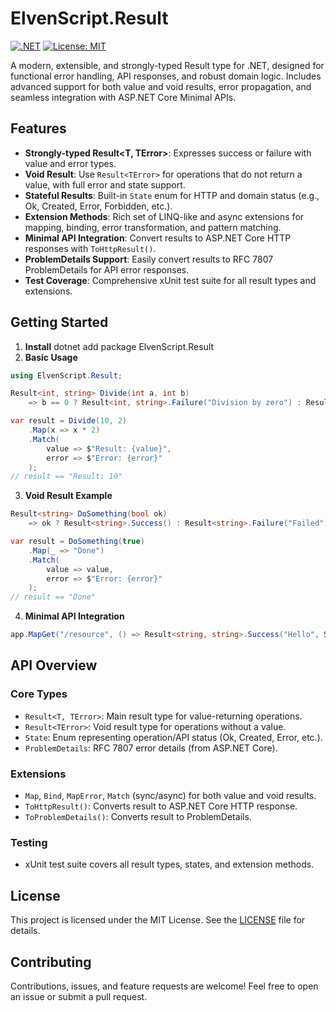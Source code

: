 # ElvenScript.Result

[![.NET](https://img.shields.io/badge/.NET-8.0-blue)](https://dotnet.microsoft.com/)
[![License: MIT](https://img.shields.io/badge/License-MIT-yellow.svg)](https://opensource.org/licenses/MIT)

A modern, extensible, and strongly-typed Result type for .NET, designed for functional error handling, API responses, and robust domain logic. Includes advanced support for both value and void results, error propagation, and seamless integration with ASP.NET Core Minimal APIs.

## Features

- **Strongly-typed Result<T, TError>**: Expresses success or failure with value and error types.
- **Void Result**: Use `Result<TError>` for operations that do not return a value, with full error and state support.
- **Stateful Results**: Built-in `State` enum for HTTP and domain status (e.g., Ok, Created, Error, Forbidden, etc.).
- **Extension Methods**: Rich set of LINQ-like and async extensions for mapping, binding, error transformation, and pattern matching.
- **Minimal API Integration**: Convert results to ASP.NET Core HTTP responses with `ToHttpResult()`.
- **ProblemDetails Support**: Easily convert results to RFC 7807 ProblemDetails for API error responses.
- **Test Coverage**: Comprehensive xUnit test suite for all result types and extensions.

## Getting Started

1. **Install**
dotnet add package ElvenScript.Result
2. **Basic Usage**
```csharp
using ElvenScript.Result;

Result<int, string> Divide(int a, int b)
    => b == 0 ? Result<int, string>.Failure("Division by zero") : Result<int, string>.Success(a / b);

var result = Divide(10, 2)
    .Map(x => x * 2)
    .Match(
        value => $"Result: {value}",
        error => $"Error: {error}"
    );
// result == "Result: 10"
```
3. **Void Result Example**
```csharp
Result<string> DoSomething(bool ok)
    => ok ? Result<string>.Success() : Result<string>.Failure("Failed");

var result = DoSomething(true)
    .Map(_ => "Done")
    .Match(
        value => value,
        error => $"Error: {error}"
    );
// result == "Done"
```
4. **Minimal API Integration**
```csharp
app.MapGet("/resource", () => Result<string, string>.Success("Hello", State.OkWithContent).ToHttpResult());
```
## API Overview

### Core Types
- `Result<T, TError>`: Main result type for value-returning operations.
- `Result<TError>`: Void result type for operations without a value.
- `State`: Enum representing operation/API status (Ok, Created, Error, etc.).
- `ProblemDetails`: RFC 7807 error details (from ASP.NET Core).

### Extensions
- `Map`, `Bind`, `MapError`, `Match` (sync/async) for both value and void results.
- `ToHttpResult()`: Converts result to ASP.NET Core HTTP response.
- `ToProblemDetails()`: Converts result to ProblemDetails.

### Testing
- xUnit test suite covers all result types, states, and extension methods.

## License

This project is licensed under the MIT License. See the [LICENSE](LICENSE) file for details.

## Contributing

Contributions, issues, and feature requests are welcome! Feel free to open an issue or submit a pull request.
